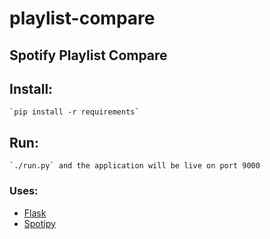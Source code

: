 # playlist-compare

## Spotify Playlist Compare

## Install:

    `pip install -r requirements`

## Run:

    `./run.py` and the application will be live on port 9000

### Uses:

- [Flask](https://github.com/pallets/flask)
- [Spotipy](https://github.com/plamere/spotipy)
